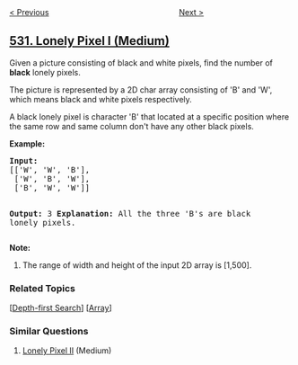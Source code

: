 <!--|This file generated by command(leetcode description); DO NOT EDIT.    |-->
<!--+----------------------------------------------------------------------+-->
<!--|@author    openset <openset.wang@gmail.com>                           |-->
<!--|@link      https://github.com/openset                                 |-->
<!--|@home      https://github.com/openset/leetcode                        |-->
<!--+----------------------------------------------------------------------+-->

[< Previous](../minimum-absolute-difference-in-bst "Minimum Absolute Difference in BST")
　　　　　　　　　　　　　　　　
[Next >](../k-diff-pairs-in-an-array "K-diff Pairs in an Array")

## [531. Lonely Pixel I (Medium)](https://leetcode.com/problems/lonely-pixel-i "孤独像素 I")

<p>Given a picture consisting of black and white pixels, find the number of <b>black</b> lonely pixels.</p>

<p>The picture is represented by a 2D char array consisting of 'B' and 'W', which means black and white pixels respectively. </p>

<p>A black lonely pixel is character 'B' that located at a specific position where the same row and same column don't have any other black pixels.</p>

<p><b>Example:</b><br />
<pre>
<b>Input:</b> 
[['W', 'W', 'B'],
 ['W', 'B', 'W'],
 ['B', 'W', 'W']]

<b>Output:</b> 3
<b>Explanation:</b> All the three 'B's are black lonely pixels.
</pre>
</p>

<p><b>Note:</b><br>
<ol>
<li>The range of width and height of the input 2D array is [1,500].</li>
</ol>
</p>

### Related Topics
  [[Depth-first Search](../../tag/depth-first-search/README.md)]
  [[Array](../../tag/array/README.md)]

### Similar Questions
  1. [Lonely Pixel II](../lonely-pixel-ii) (Medium)
